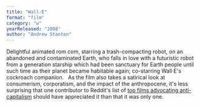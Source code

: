 ```yaml
---
title: "Wall·E"
format: "film"
category: "w"
yearReleased: "2008"
author: "Andrew Stanton"
---
```

Delightful animated rom com, starring a trash-compacting  robot, on an abandoned and contaminated Earth, who falls in love with a  futuristic robot from a generation starship which had been sanctuary for Earth  people until such time as their planet became habitable again; co-starring  Wall·E's cockroach companion.
 
As the film also takes a satirical look at consumerism,  corporatism, and the impact of the anthropocene, it's less surprising that one  contributor to Reddit's list of <a href="https://ww.reddit.com/r/Anarchism/comments/2a2r93/can_we_compile_a_list_of_the_top_films_advocating/"> top films advocating anti-capitalism</a> should have appreciated it than that it  was only one.
 